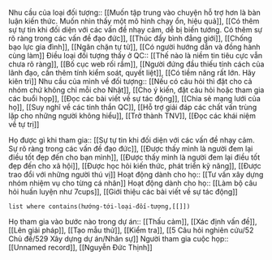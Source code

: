 
Nhu cầu của loại đối tượng:: [[Muốn tập trung vào chuyện hỗ trợ hơn là bàn luận kiến thức. Muốn nhìn thấy một mô hình chạy ổn, hiệu quả]], [[Có thêm sự tự tin khi đối diện với các vấn đề nhạy cảm, dễ bị biến tướng. Có thêm sự rõ ràng trong các vấn đề đạo đức]], [[Thúc đẩy bình đẳng giới]], [[Chống bạo lực gia đình]], [[Ngăn chặn tự tử]], [[Có người hướng dẫn và đồng hành cùng làm]]
Điều loại đối tượng thấy ở QC:: [[Thế nào là niềm tin tiêu cực vẫn chưa rõ ràng]], [[Bố cục web rối rắm]], [[Người đứng đầu thiếu tính cách của lãnh đạo, cần thêm tính kiểm soát, quyết liệt]], [[Có tiềm năng rất lớn. Hãy kiên trì]]
Nhu cầu của mình về đối tượng:: [[Nếu có câu hỏi thì đặt cho cả nhóm chứ không chỉ mỗi cho Nhật]], [[Cho ý kiến, đặt câu hỏi hoặc tham gia các buổi họp]], [[Đọc các bài viết về sự tác động]], [[Chia sẻ mạng lưới của họ]], [[Suy nghĩ về các tinh thần QC]], [[Hỗ trợ giải đáp các chất vấn trùng lặp cho những người không hiểu]], [[Trở thành TNV]], [[Đọc các khái niệm về tự trị]]

Họ được gì khi tham gia:: [[Sự tự tin khi đối diện với các vấn đề nhạy cảm. Sự rõ ràng trong các vấn đề đạo đức]], [[Được thấy mình là người đem lại điều tốt đẹp đến cho bạn mình]], [[Được thấy mình là người đem lại điều tốt đẹp đến cho xã hội]], [[Được học hỏi kiến thức, phát triển kỹ năng]], [[Được trao đổi với những người thú vị]]
Hoạt động dành cho họ:: [[Tư vấn xây dựng nhóm nhiệm vụ cho từng cá nhân]]
Hoạt động dành cho họ:: [[Làm bộ câu hỏi huấn luyện như 7cups]], [[Giới thiệu các bài viết về sự tác động]]
```dataview
list where contains(hướng-tới-loại-đối-tượng,[[]])
```
Họ tham gia vào bước nào trong dự án:: [[Thấu cảm]], [[Xác định vấn đề]], [[Lên giải pháp]], [[Tạo mẫu thử]], [[Kiểm tra]], [[5 Câu hỏi nghiên cứu/52 Chủ đề/529 Xây dựng dự án/Nhân sự]]
Người tham gia cuộc họp:: [[Unnamed record]], [[Nguyễn Đức Thịnh]]
